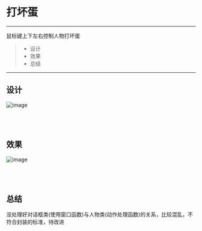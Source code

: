 # 打坏蛋
------

鼠标键上下左右控制人物打坏蛋
> * 设计
> * 效果
> * 总结

------
## 设计
![image](https://github.com/luguanxing/My-Games/blob/master/03-%E6%89%93%E5%9D%8F%E8%9B%8B/pictures/mota.gif?raw=true)<br>
<br><br><br>

## 效果
![image](https://github.com/luguanxing/My-Games/blob/master/03-%E6%89%93%E5%9D%8F%E8%9B%8B/pictures/0.jpg?raw=true)<br>
<br><br><br>

## 总结
没处理好对话框类(使用窗口函数)与人物类(动作处理函数)的关系，比较混乱，不符合封装的标准，待改进<br>
<br><br><br>
